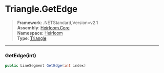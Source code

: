 # Triangle.GetEdge

> **Framework**: .NETStandard,Version=v2.1  
> **Assembly**: [Heirloom.Core][0]  
> **Namespace**: [Heirloom][0]  
> **Type**: [Triangle][1]  

--------------------------------------------------------------------------------

### GetEdge(int)

```cs
public LineSegment GetEdge(int index)
```

[0]: ../Heirloom.Core.md
[1]: Heirloom.Triangle.md
